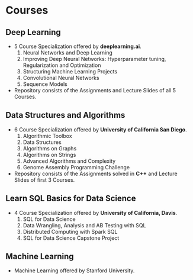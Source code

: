 # Courses

## Deep Learning
- 5 Course Specialization offered by **deeplearning.ai**.
    1. Neural Networks and Deep Learning
    2. Improving Deep Neural Networks: Hyperparameter tuning, Regularization and Optimization
    3. Structuring Machine Learning Projects
    4. Convolutional Neural Networks
    5. Sequence Models
- Repository consists of the Assignments and Lecture Slides of all 5 Courses.

## Data Structures and Algorithms
- 6 Course Specialization offered by **University of California San Diego**.
    1. Algorithmic Toolbox
    2. Data Structures
    3. Algorithms on Graphs
    4. Algorithms on Strings
    5. Advanced Algorithms and Complexity
    6. Genome Assembly Programming Challenge
- Repository consists of the Assignments solved in **C++** and Lecture Slides of first 3 Courses.

## Learn SQL Basics for Data Science
- 4 Course Specialization offered by **University of California, Davis**.
    1. SQL for Data Science
    2. Data Wrangling, Analysis and AB Testing with SQL
    3. Distributed Computing with Spark SQL
    4. SQL for Data Science Capstone Project

## Machine Learning
- Machine Learning offered by Stanford University.
